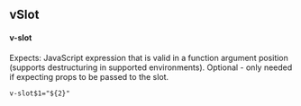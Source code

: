## vSlot
#### v-slot
Expects: JavaScript expression that is valid in a function argument position (supports destructuring in supported environments). Optional - only needed if expecting props to be passed to the slot.
```
v-slot$1="${2}"
```